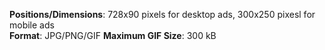 **Positions/Dimensions**: 728x90 pixels for desktop ads, 300x250 pixesl for mobile ads<br>
**Format**: JPG/PNG/GIF
**Maximum GIF Size**: 300 kB 
